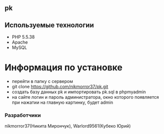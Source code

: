## pk

## Используемые технологии

- PHP 5.5.38
- Apache
- MySQL

# Информация по установке

- перейти в папку с сервером
- git clone https://github.com/nikmorror37/pk.git
- создать базу данных pk и импортировать pk.sql в phpmyadmin
- на сайте логин и пароль администратора, окно которого появляется при нажатии на главную картинку, будет admin

### Разработчики

nikmorror37(Никита Мирончук), Warlord9561(Кубеко Юрий)
